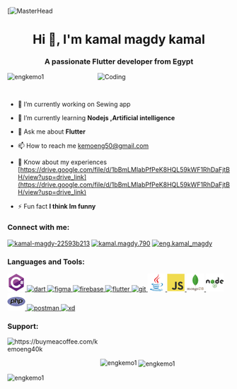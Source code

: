 
[![MasterHead](https://user-images.githubusercontent.com/16265425/207836953-763fc4de-da14-4ee5-ba25-7905ab7464e8.gif)

<h1 align="center">Hi 👋, I'm kamal magdy kamal</h1>
<h3 align="center">A passionate Flutter developer from Egypt</h3>
<img align="right" alt="Coding" width="300" src="https://raw.githubusercontent.com/TheDudeThatCode/TheDudeThatCode/master/Assets/Designer.gif"> 


<p align="left"> <img src="https://komarev.com/ghpvc/?username=engkemo1&label=Profile%20views&color=0e75b6&style=flat" alt="engkemo1" /> </p>
<p align="left"> <a href="https://twitter.com/" target="blank"><img src="https://img.shields.io/twitter/follow/?logo=twitter&style=for-the-badge" alt="" /></a> </p>

- 🔭 I’m currently working on Sewing app

- 🌱 I’m currently learning **Nodejs ,Artificial intelligence**

- 💬 Ask me about **Flutter**

- 📫 How to reach me   kemoeng50@gmail.com 

- 📄 Know about my experiences [https://drive.google.com/file/d/1bBmLMlabPfPeK8HQL59kWF1RhDaFjtBH/view?usp=drive_link](https://drive.google.com/file/d/1bBmLMlabPfPeK8HQL59kWF1RhDaFjtBH/view?usp=drive_link)

- ⚡ Fun fact **I think Im funny**

<h3 align="left">Connect with me:</h3>
<p align="left">
<a href="https://linkedin.com/in/kamal-magdy-22593b213" target="blank"><img align="center" src="https://raw.githubusercontent.com/rahuldkjain/github-profile-readme-generator/master/src/images/icons/Social/linked-in-alt.svg" alt="kamal-magdy-22593b213" height="30" width="40" /></a>
<a href="https://fb.com/kamal.magdy.790" target="blank"><img align="center" src="https://raw.githubusercontent.com/rahuldkjain/github-profile-readme-generator/master/src/images/icons/Social/facebook.svg" alt="kamal.magdy.790" height="30" width="40" /></a>
<a href="https://instagram.com/eng.kamal_magdy" target="blank"><img align="center" src="https://raw.githubusercontent.com/rahuldkjain/github-profile-readme-generator/master/src/images/icons/Social/instagram.svg" alt="eng.kamal_magdy" height="30" width="40" /></a>
</p>

<h3 align="left">Languages and Tools:</h3>
<p align="left"> <a href="https://www.w3schools.com/cs/" target="_blank" rel="noreferrer"> <img src="https://raw.githubusercontent.com/devicons/devicon/master/icons/csharp/csharp-original.svg" alt="csharp" width="40" height="40"/> </a> <a href="https://dart.dev" target="_blank" rel="noreferrer"> <img src="https://www.vectorlogo.zone/logos/dartlang/dartlang-icon.svg" alt="dart" width="40" height="40"/> </a> <a href="https://www.figma.com/" target="_blank" rel="noreferrer"> <img src="https://www.vectorlogo.zone/logos/figma/figma-icon.svg" alt="figma" width="40" height="40"/> </a> <a href="https://firebase.google.com/" target="_blank" rel="noreferrer"> <img src="https://www.vectorlogo.zone/logos/firebase/firebase-icon.svg" alt="firebase" width="40" height="40"/> </a> <a href="https://flutter.dev" target="_blank" rel="noreferrer"> <img src="https://www.vectorlogo.zone/logos/flutterio/flutterio-icon.svg" alt="flutter" width="40" height="40"/> </a> <a href="https://git-scm.com/" target="_blank" rel="noreferrer"> <img src="https://www.vectorlogo.zone/logos/git-scm/git-scm-icon.svg" alt="git" width="40" height="40"/> </a> <a href="https://www.java.com" target="_blank" rel="noreferrer"> <img src="https://raw.githubusercontent.com/devicons/devicon/master/icons/java/java-original.svg" alt="java" width="40" height="40"/> </a> <a href="https://developer.mozilla.org/en-US/docs/Web/JavaScript" target="_blank" rel="noreferrer"> <img src="https://raw.githubusercontent.com/devicons/devicon/master/icons/javascript/javascript-original.svg" alt="javascript" width="40" height="40"/> </a> <a href="https://www.mongodb.com/" target="_blank" rel="noreferrer"> <img src="https://raw.githubusercontent.com/devicons/devicon/master/icons/mongodb/mongodb-original-wordmark.svg" alt="mongodb" width="40" height="40"/> </a> <a href="https://nodejs.org" target="_blank" rel="noreferrer"> <img src="https://raw.githubusercontent.com/devicons/devicon/master/icons/nodejs/nodejs-original-wordmark.svg" alt="nodejs" width="40" height="40"/> </a> <a href="https://www.php.net" target="_blank" rel="noreferrer"> <img src="https://raw.githubusercontent.com/devicons/devicon/master/icons/php/php-original.svg" alt="php" width="40" height="40"/> </a> <a href="https://postman.com" target="_blank" rel="noreferrer"> <img src="https://www.vectorlogo.zone/logos/getpostman/getpostman-icon.svg" alt="postman" width="40" height="40"/> </a> <a href="https://www.adobe.com/products/xd.html" target="_blank" rel="noreferrer"> <img src="https://cdn.worldvectorlogo.com/logos/adobe-xd.svg" alt="xd" width="40" height="40"/> </a> </p>

<h3 align="left">Support:</h3>
<p><a href="https://www.buymeacoffee.com/https://buymeacoffee.com/kemoeng40k"> <img align="left" src="https://cdn.buymeacoffee.com/buttons/v2/default-yellow.png" height="50" width="210" alt="https://buymeacoffee.com/kemoeng40k" /></a></p><br><br>

<p><img align="left" src="https://github-readme-stats.vercel.app/api/top-langs?username=engkemo1&show_icons=true&locale=en&layout=compact" alt="engkemo1" /></p>

<p>&nbsp;<img align="center" src="https://github-readme-stats.vercel.app/api?username=engkemo1&show_icons=true&locale=en" alt="engkemo1" /></p>

<p><img align="center" src="https://github-readme-streak-stats.herokuapp.com/?user=engkemo1&" alt="engkemo1" /></p>
